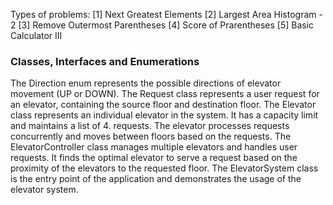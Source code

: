 Types of problems:
[1] Next Greatest Elements
[2] Largest Area Histogram - 2
[3] Remove Outermost Parentheses
[4] Score of Prarentheses
[5] Basic Calculator III


### Classes, Interfaces and Enumerations
The Direction enum represents the possible directions of elevator movement (UP or DOWN).
The Request class represents a user request for an elevator, containing the source floor and destination floor.
The Elevator class represents an individual elevator in the system. It has a capacity limit and maintains a list of 4. requests. The elevator processes requests concurrently and moves between floors based on the requests.
The ElevatorController class manages multiple elevators and handles user requests. It finds the optimal elevator to serve a request based on the proximity of the elevators to the requested floor.
The ElevatorSystem class is the entry point of the application and demonstrates the usage of the elevator system.